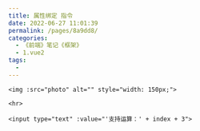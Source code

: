 ```yaml
---
title: 属性绑定 指令
date: 2022-06-27 11:01:39
permalink: /pages/8a9dd8/
categories:
  - 《前端》笔记《框架》
  - 1.vue2
tags:
  - 
---
```

<!DOCTYPE html>
<html lang="en">

<head>
  <meta charset="UTF-8">
  <meta http-equiv="X-UA-Compatible" content="IE=edge">
  <meta name="viewport" content="width=device-width, initial-scale=1.0">
  <title>Document</title>
</head>

<body>
  <!-- 知识点：属性绑定指令
    作用：为元素属性 动态绑定 属性值
    指令：v-bind:    简写：:
    使用步骤：
        1、在 元素属性 前面加上 :
        2、在 元素内容中添加 数据
    特性：允许使用 JS 代码，变量会去 data 中查找
  -->
  <div id="app">

    <img :src="photo" alt="" style="width: 150px;">

    <hr>

    <input type="text" :value="'支持运算：' + index + 3">

  </div>

  <script src="sucai/vue-2.6.12.js"></script>
  <script>
    const vm = new Vue({
      el: '#app',
      data: {
        photo: 'https://cn.vuejs.org/images/logo.svg',
        index: 3,
      }
    })
  </script>
</body>

</html>
